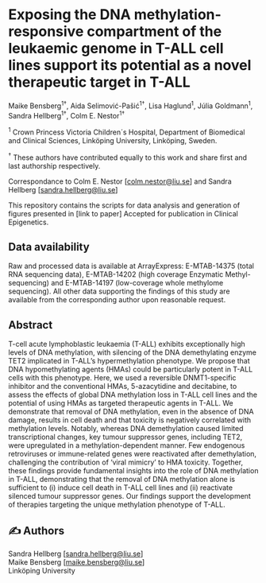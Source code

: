 # Exposing the DNA methylation-responsive compartment of the leukaemic genome in T-ALL cell lines support its potential as a novel therapeutic target in T-ALL

Maike Bensberg<sup>1†</sup>, Aida Selimović-Pašić<sup>1†</sup>, Lisa Haglund<sup>1</sup>, Júlia Goldmann<sup>1</sup>, Sandra Hellberg<sup>1†</sup>, Colm E. Nestor<sup>1†</sup>


<sup>1</sup> Crown Princess Victoria Children´s Hospital, Department of Biomedical and Clinical Sciences, Linköping University, Linköping, Sweden.<br />

<sup>†</sup> These authors have contributed equally to this work and share first and last authorship respectively. 

Correspondance to Colm E. Nestor [colm.nestor@liu.se] and Sandra Hellberg [sandra.hellberg@liu.se]

This repository contains the scripts for data analysis and generation of figures presented in [link to paper] Accepted for publication in Clinical Epigenetics. 

## Data availability

Raw and processed data is available at ArrayExpress: E-MTAB-14375 (total RNA sequencing data), E-MTAB-14202 (high coverage Enzymatic Methyl-sequencing) and E-MTAB-14197 (low-coverage whole methylome sequencing). All other data supporting the findings of this study are available from the corresponding author upon reasonable request.

## Abstract
T-cell acute lymphoblastic leukaemia (T-ALL) exhibits exceptionally high levels of DNA methylation, with silencing of the DNA demethylating enzyme TET2 implicated in T-ALL’s hypermethylation phenotype. We propose that DNA hypomethylating agents (HMAs) could be particularly potent in T-ALL cells with this phenotype. Here, we used a reversible DNMT1-specific inhibitor and the conventional HMAs, 5-azacytidine and decitabine, to assess the effects of global DNA methylation loss in T-ALL cell lines and the potential of using HMAs as targeted therapeutic agents in T-ALL. We demonstrate that removal of DNA methylation, even in the absence of DNA damage, results in cell death and that toxicity is negatively correlated with methylation levels. Notably, whereas DNA demethylation caused limited transcriptional changes, key tumour suppressor genes, including TET2, were upregulated in a methylation-dependent manner. Few endogenous retroviruses or immune-related genes were reactivated after demethylation, challenging the contribution of ‘viral mimicry’ to HMA toxicity. Together, these findings provide fundamental insights into the role of DNA methylation in T-ALL, demonstrating that the removal of DNA methylation alone is sufficient to (i) induce cell death in T-ALL cell lines and (ii) reactivate silenced tumour suppressor genes. Our findings support the development of therapies targeting the unique methylation phenotype of T-ALL.

## :writing_hand: Authors

Sandra Hellberg [sandra.hellberg@liu.se] <br />
Maike Bensberg [maike.bensberg@liu.se] <br />
Linköping University


